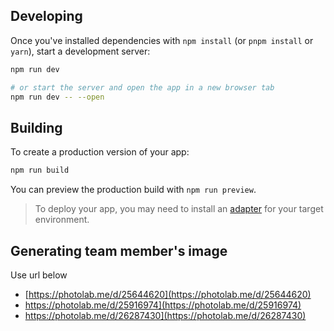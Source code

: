 ## Developing

Once you've installed dependencies with `npm install` (or `pnpm install` or `yarn`), start a development server:

```bash
npm run dev

# or start the server and open the app in a new browser tab
npm run dev -- --open
```

## Building

To create a production version of your app:

```bash
npm run build
```

You can preview the production build with `npm run preview`.

> To deploy your app, you may need to install an [adapter](https://kit.svelte.dev/docs/adapters) for your target environment.


## Generating team member's image

Use url below
- [https://photolab.me/d/25644620](https://photolab.me/d/25644620)
- https://photolab.me/d/25916974](https://photolab.me/d/25916974)
- https://photolab.me/d/26287430](https://photolab.me/d/26287430) 
